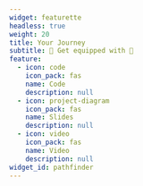 ```yaml
---
widget: featurette
headless: true
weight: 20
title: Your Journey
subtitle: 🌟 Get equipped with 🌟
feature:
  - icon: code
    icon_pack: fas
    name: Code
    description: null
  - icon: project-diagram
    icon_pack: fas
    name: Slides
    description: null
  - icon: video
    icon_pack: fas
    name: Video
    description: null
widget_id: pathfinder
---
```

